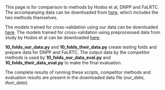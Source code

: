 This page is for comparison to methods by Hodos et al, DNPP and FaLRTC. 
The accompanying data can be downloaded from [here](https://drive.google.com/file/d/13uQLtbX4HxD-0nLzOuE7UfOjueo6_xMR/view?usp=sharing), which includes the two methods themselves.

The models trained for cross-validation using our data can be downloaded [here](https://drive.google.com/file/d/1iEWsf2lmrRreOn07SsdSCbm0dEKpHflN/view?usp=sharing). 
The models trained for cross-validation using preprocessed data from study by Hodos et al can be downloaded [here](https://drive.google.com/file/d/1WWUl0ufd3rchONCf7UuFaABVpAMXnMtK/view?usp=sharing).

**10_folds_our_data.py** and **10_folds_their_data.py** create testing folds and prepare data for DNPP and FaLRTC. 
The output data by the competitor methods is used by **10_folds_our_data_eval.py** and **10_folds_their_data_eval.py** to make the final evaluation. 

The complete results of running these scripts, competitor methods and evaluation results are present in the downloaded data file (_our_data_, _their_data_). 